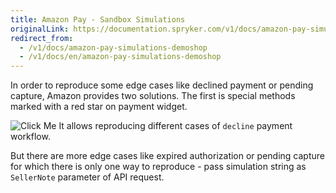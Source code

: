 ```yaml
---
title: Amazon Pay - Sandbox Simulations
originalLink: https://documentation.spryker.com/v1/docs/amazon-pay-simulations-demoshop
redirect_from:
  - /v1/docs/amazon-pay-simulations-demoshop
  - /v1/docs/en/amazon-pay-simulations-demoshop
---
```


In order to reproduce some edge cases like declined payment or pending capture, Amazon provides two solutions. The first is special methods marked with a red star on payment widget.

![Click Me](https://spryker.s3.eu-central-1.amazonaws.com/docs/Technology+Partners/Payment+Partners/Amazon+Pay/amazon_payment_widget.png)
It allows reproducing different cases of `decline` payment workflow.

But there are more edge cases like expired authorization or pending capture for which there is only one way to reproduce - pass simulation string as `SellerNote` parameter of API request.
